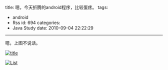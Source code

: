 title: 嗯，今天折腾的android程序，比较蛋疼。
tags:
  - android
  - Rss
id: 694
categories:
  - Java Study
date: 2010-09-04 22:22:29
---

嗯，上图不说话。

[![](http://blog.liuyixi.com/wp-content/uploads/2010/09/title.jpg "title")](http://blog.liuyixi.com/wp-content/uploads/2010/09/title.jpg)

[![](http://blog.liuyixi.com/wp-content/uploads/2010/09/content.jpg "List")](http://blog.liuyixi.com/wp-content/uploads/2010/09/content.jpg)